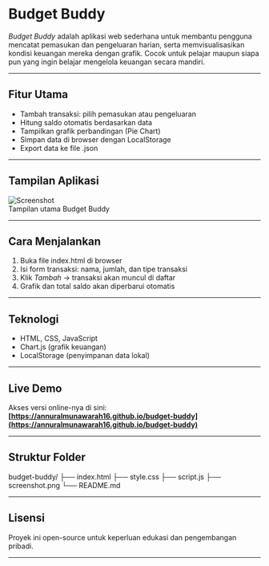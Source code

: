 # Budget Buddy

*Budget Buddy* adalah aplikasi web sederhana untuk membantu pengguna mencatat pemasukan dan pengeluaran harian, serta memvisualisasikan kondisi keuangan mereka dengan grafik. Cocok untuk pelajar maupun siapa pun yang ingin belajar mengelola keuangan secara mandiri.

---

## Fitur Utama

- Tambah transaksi: pilih pemasukan atau pengeluaran
- Hitung saldo otomatis berdasarkan data
- Tampilkan grafik perbandingan (Pie Chart)
- Simpan data di browser dengan LocalStorage
- Export data ke file .json

---

## Tampilan Aplikasi

![Screenshot](screenshot.png)  
Tampilan utama Budget Buddy

---

## Cara Menjalankan

1. Buka file index.html di browser
2. Isi form transaksi: nama, jumlah, dan tipe transaksi
3. Klik *Tambah* → transaksi akan muncul di daftar
4. Grafik dan total saldo akan diperbarui otomatis

---

## Teknologi

- HTML, CSS, JavaScript
- Chart.js (grafik keuangan)
- LocalStorage (penyimpanan data lokal)

---

## Live Demo

Akses versi online-nya di sini:  
**[https://annuralmunawarah16.github.io/budget-buddy](https://annuralmunawarah16.github.io/budget-buddy)**

---

## Struktur Folder

budget-buddy/
├── index.html
├── style.css
├── script.js
├── screenshot.png
└── README.md

---

## Lisensi

Proyek ini open-source untuk keperluan edukasi dan pengembangan pribadi.

---
